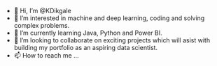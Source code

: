 - 👋 Hi, I’m @KDikgale
- 👀 I’m interested in machine and deep learning, coding and solving complex problems.
- 🌱 I’m currently learning Java, Python and Power BI.
- 💞️ I’m looking to collaborate on exciting projects which will asist with building my portfolio as an aspiring data scientist.
- 📫 How to reach me ... 

<!---
KDikgale/KDikgale is a ✨ special ✨ repository because its `README.md` (this file) appears on your GitHub profile.
You can click the Preview link to take a look at your changes.
--->
